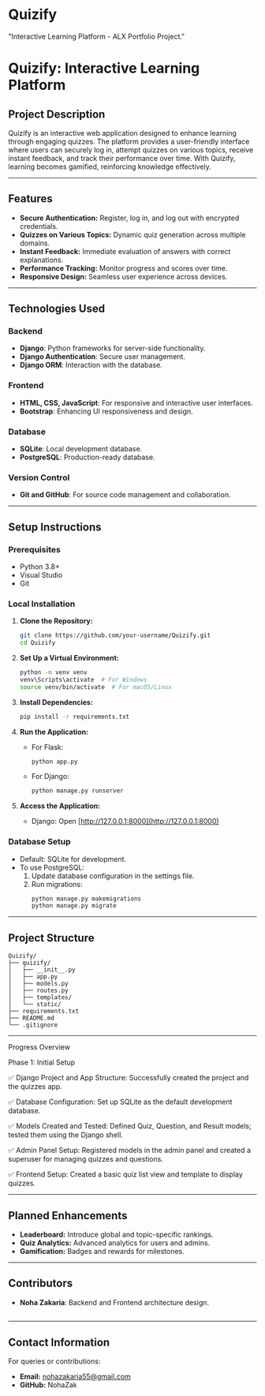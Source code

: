# Quizify
"Interactive Learning Platform - ALX Portfolio Project."
# Quizify: Interactive Learning Platform

## **Project Description**

Quizify is an interactive web application designed to enhance learning through engaging quizzes. The platform provides a user-friendly interface where users can securely log in, attempt quizzes on various topics, receive instant feedback, and track their performance over time. With Quizify, learning becomes gamified, reinforcing knowledge effectively.

---

## **Features**

- **Secure Authentication:** Register, log in, and log out with encrypted credentials.
- **Quizzes on Various Topics:** Dynamic quiz generation across multiple domains.
- **Instant Feedback:** Immediate evaluation of answers with correct explanations.
- **Performance Tracking:** Monitor progress and scores over time.
- **Responsive Design:** Seamless user experience across devices.

---

## **Technologies Used**

### **Backend**

- **Django**: Python frameworks for server-side functionality.
- **Django Authentication**: Secure user management.
- **Django ORM**: Interaction with the database.

### **Frontend**

- **HTML, CSS, JavaScript**: For responsive and interactive user interfaces.
- **Bootstrap**: Enhancing UI responsiveness and design.

### **Database**

- **SQLite**: Local development database.
- **PostgreSQL**: Production-ready database.

### **Version Control**

- **Git and GitHub**: For source code management and collaboration.

---

## **Setup Instructions**

### **Prerequisites**

- Python 3.8+
- Visual Studio
- Git

### **Local Installation**

1. **Clone the Repository:**

   ```bash
   git clone https://github.com/your-username/Quizify.git
   cd Quizify
   ```

2. **Set Up a Virtual Environment:**

   ```bash
   python -m venv venv
   venv\Scripts\activate  # For Windows
   source venv/bin/activate  # For macOS/Linux
   ```

3. **Install Dependencies:**

   ```bash
   pip install -r requirements.txt
   ```

4. **Run the Application:**

   - For Flask:
     ```bash
     python app.py
     ```
   - For Django:
     ```bash
     python manage.py runserver
     ```

5. **Access the Application:**

   - Django: Open [http://127.0.0.1:8000](http://127.0.0.1:8000)

### **Database Setup**

- Default: SQLite for development.
- To use PostgreSQL:
  1. Update database configuration in the settings file.
  2. Run migrations:
     ```bash
     python manage.py makemigrations
     python manage.py migrate
     ```

---

## **Project Structure**

```
Quizify/
├── quizify/
│   ├── __init__.py
│   ├── app.py
│   ├── models.py
│   ├── routes.py
│   ├── templates/
│   └── static/
├── requirements.txt
├── README.md
└── .gitignore
```

---

Progress Overview

Phase 1: Initial Setup

✅ Django Project and App Structure: Successfully created the project and the quizzes app.

✅ Database Configuration: Set up SQLite as the default development database.

✅ Models Created and Tested: Defined Quiz, Question, and Result models; tested them using the Django shell.

✅ Admin Panel Setup: Registered models in the admin panel and created a superuser for managing quizzes and questions.

✅ Frontend Setup: Created a basic quiz list view and template to display quizzes.

---

## **Planned Enhancements**

- **Leaderboard:** Introduce global and topic-specific rankings.
- **Quiz Analytics:** Advanced analytics for users and admins.
- **Gamification:** Badges and rewards for milestones.

---

## **Contributors**

- **Noha Zakaria**: Backend and Frontend architecture design.



##

---

## **Contact Information**

For queries or contributions:

- **Email:** [nohazakaria55@gmail.com](mailto\:nohazakaria55@gmail.com)
- **GitHub:** NohaZak

